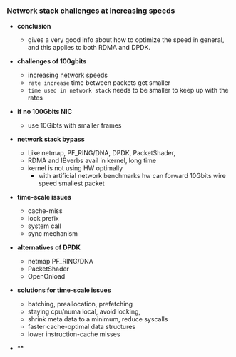 ### Network stack challenges at increasing speeds

- **conclusion**
  - gives a very good info about how to optimize the speed in general, and this applies to both RDMA and DPDK.


- **challenges of 100gbits**
  - increasing network speeds
  - `rate increase` time between packets get smaller
  - `time used in network stack` needs to be smaller to keep up with the rates


- **if no 100Gbits NIC**
  - use 10Gibts with smaller frames


- **network stack bypass**
  - Like netmap, PF_RING/DNA, DPDK, PacketShader,
  - RDMA and IBverbs avail in kernel, long time
  - kernel is not using HW optimally
    - with artificial network benchmarks hw can forward 10Gbits wire speed smallest packet

- **time-scale issues**
  - cache-miss
  - lock prefix
  - system call
  - sync mechanism

- **alternatives of DPDK**
  - netmap PF_RING/DNA
  - PacketShader
  - OpenOnload

- **solutions for time-scale issues**
  - batching, preallocation, prefetching
  - staying cpu/numa local, avoid locking,
  - shrink meta data to a minimum, reduce syscalls
  - faster cache-optimal data structures
  - lower instruction-cache misses


- **
